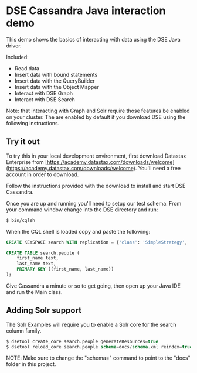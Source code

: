 # DSE Cassandra Java interaction demo
This demo shows the basics of interacting with data using the DSE Java driver.

Included:
* Read data
* Insert data with bound statements
* Insert data with the QueryBuilder
* Insert data with the Object Mapper
* Interact with DSE Graph
* Interact with DSE Search

Note: that interacting with Graph and Solr require those features be enabled on your cluster.  The are enabled by default if you download DSE using the following instructions.  

## Try it out

To try this in your local development environment, first download Datastax Enterprise from [https://academy.datastax.com/downloads/welcome](https://academy.datastax.com/downloads/welcome).  You'll need a free account in order to download.

Follow the instructions provided with the download to install and start DSE Cassandra.

Once you are up and running you'll need to setup our test schema. From your command window change into the DSE directory and run: 

```bash
$ bin/cqlsh
```

When the CQL shell is loaded copy and paste the following:
```sql
CREATE KEYSPACE search WITH replication = {'class': 'SimpleStrategy', 'replication_factor': '1'}  AND durable_writes = true;

CREATE TABLE search.people (
    first_name text,
    last_name text,
    PRIMARY KEY ((first_name, last_name))
);
```
Give Cassandra a minute or so to get going, then open up your Java IDE and run the Main class.

## Adding Solr support

The Solr Examples will require you to enable a Solr core for the search column family.

```sql
$ dsetool create_core search.people generateResources=true
$ dsetool reload_core search.people schema=docs/schema.xml reindex=true
```

NOTE: Make sure to change the "schema=" command to point to the "docs" folder in this project.